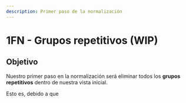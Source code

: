```yaml
---
description: Primer paso de la normalización
---
```


# 1FN - Grupos repetitivos \(WIP\)

## Objetivo

Nuestro primer paso en la normalización será eliminar todos los **grupos repetitivos** dentro de nuestra vista inicial. 

Esto es, debido a que 

